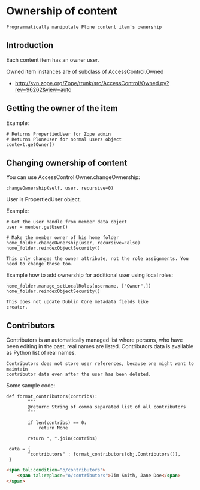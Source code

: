 # Ownership of content

```{admonition} Description
Programmatically manipulate Plone content item's ownership
```

## Introduction

Each content item has an owner user.

Owned item instances are of subclass of AccessControl.Owned

- <http://svn.zope.org/Zope/trunk/src/AccessControl/Owned.py?rev=96262&view=auto>

## Getting the owner of the item

Example:

```
# Returns PropertiedUser for Zope admin
# Returns PloneUser for normal users object
context.getOwner()
```

## Changing ownership of content

You can use AccessControl.Owner.changeOwnership:

```
changeOwnership(self, user, recursive=0)
```

User is PropertiedUser object.

Example:

```
# Get the user handle from member data object
user = member.getUser()

# Make the member owner of his home folder
home_folder.changeOwnership(user, recursive=False)
home_folder.reindexObjectSecurity()
```

```{warning}
This only changes the owner attribute, not the role assignments. You
need to change those too.
```

Example how to add ownership for additional user using local roles:

```
home_folder.manage_setLocalRoles(username, ["Owner",])
home_folder.reindexObjectSecurity()
```

```{note}
This does not update Dublin Core metadata fields like
creator.
```

## Contributors

Contributors is an automatically managed list where persons, who have been editing in the past,
real names are listed. Contributors data is available as Python list of real names.

```{note}
Contributors does not store user references, because one might want to maintain
contributor data even after the user has been deleted.
```

Some sample code:

```
def format_contributors(contribs):
        """
        @return: String of comma separated list of all contributors
        """

        if len(contribs) == 0:
            return None

        return ", ".join(contribs)

 data = {
        "contributors" : format_contributors(obj.Contributors()),
 }
```

```html
<span tal:condition="o/contributors">
    <span tal:replace="o/contributors">Jim Smith, Jane Doe</span>
</span>
```
